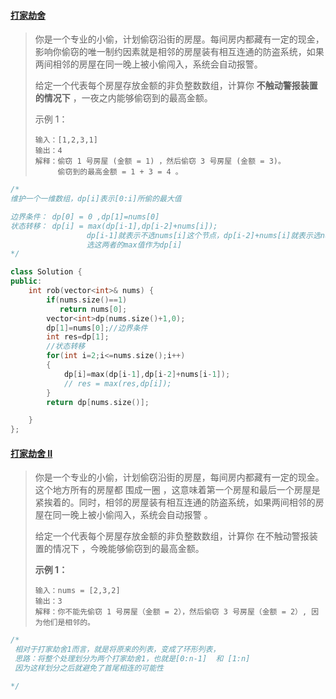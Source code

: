 #### [打家劫舍](https://leetcode-cn.com/problems/house-robber/)

> 你是一个专业的小偷，计划偷窃沿街的房屋。每间房内都藏有一定的现金，影响你偷窃的唯一制约因素就是相邻的房屋装有相互连通的防盗系统，如果两间相邻的房屋在同一晚上被小偷闯入，系统会自动报警。
>
> 给定一个代表每个房屋存放金额的非负整数数组，计算你 **不触动警报装置的情况下** ，一夜之内能够偷窃到的最高金额。
>
>  
>
> 示例 1：
>
> ```
> 输入：[1,2,3,1]
> 输出：4
> 解释：偷窃 1 号房屋 (金额 = 1) ，然后偷窃 3 号房屋 (金额 = 3)。
>      偷窃到的最高金额 = 1 + 3 = 4 。
> ```

```cpp
/*
维护一个一维数组，dp[i]表示[0:i]所偷的最大值

边界条件： dp[0] = 0 ,dp[1]=nums[0]
状态转移： dp[i] = max(dp[i-1],dp[i-2]+nums[i]);
                 dp[i-1]就表示不选nums[i]这个节点，dp[i-2]+nums[i]就表示选nums[i]这个节点
                 选这两者的max值作为dp[i]
*/
```

```cpp
class Solution {
public:
    int rob(vector<int>& nums) {
        if(nums.size()==1)
           return nums[0];
        vector<int>dp(nums.size()+1,0);
        dp[1]=nums[0];//边界条件
        int res=dp[1];
        //状态转移
        for(int i=2;i<=nums.size();i++)
        {
            dp[i]=max(dp[i-1],dp[i-2]+nums[i-1]);
            // res = max(res,dp[i]);
        }
        return dp[nums.size()];

    }
};
```



#### [打家劫舍 II](https://leetcode-cn.com/problems/house-robber-ii/)

> 你是一个专业的小偷，计划偷窃沿街的房屋，每间房内都藏有一定的现金。这个地方所有的房屋都 围成一圈 ，这意味着第一个房屋和最后一个房屋是紧挨着的。同时，相邻的房屋装有相互连通的防盗系统，如果两间相邻的房屋在同一晚上被小偷闯入，系统会自动报警 。
>
> 给定一个代表每个房屋存放金额的非负整数数组，计算你 在不触动警报装置的情况下 ，今晚能够偷窃到的最高金额。
>
> **示例 1：**
>
> ```
> 输入：nums = [2,3,2]
> 输出：3
> 解释：你不能先偷窃 1 号房屋（金额 = 2），然后偷窃 3 号房屋（金额 = 2）, 因为他们是相邻的。
> ```

```cpp
/*
 相对于打家劫舍1而言，就是将原来的列表，变成了环形列表，
 思路：将整个处理划分为两个打家劫舍1，也就是[0:n-1]  和 [1:n]
 因为这样划分之后就避免了首尾相连的可能性

*/
```

